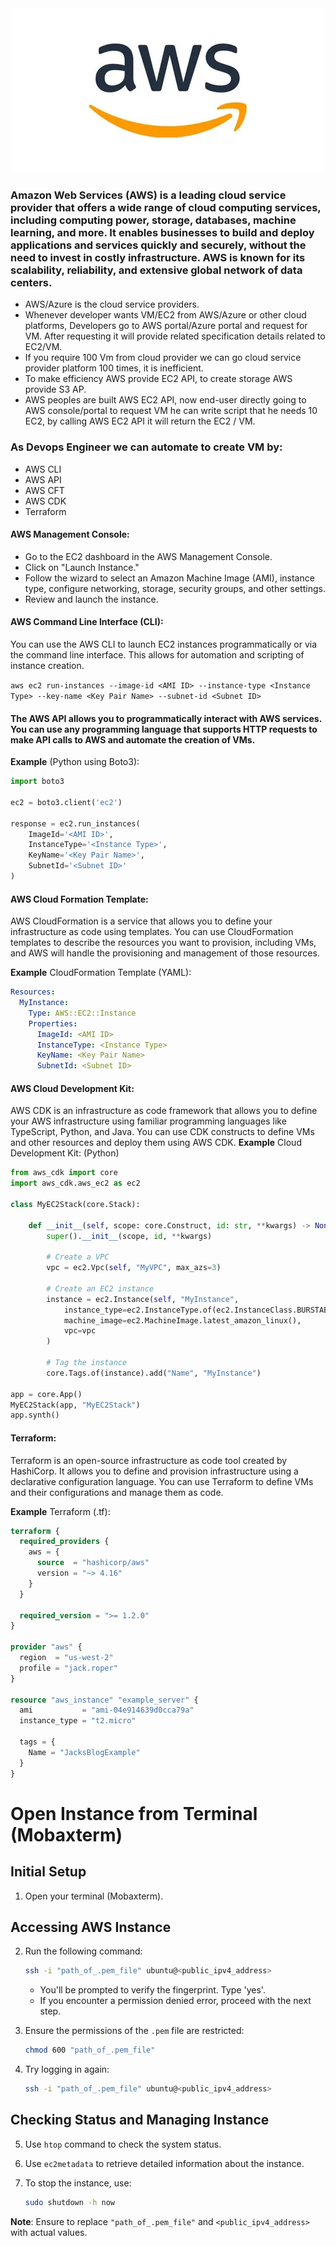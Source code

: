 <div align="center">
<img src="Assets/AWS.jpg">
</div>

<h3>Amazon Web Services (AWS) is a leading cloud service provider that offers a wide range of cloud computing services, including computing power, storage, databases, machine learning, and more. It enables businesses to build and deploy applications and services quickly and securely, without the need to invest in costly infrastructure. AWS is known for its scalability, reliability, and extensive global network of data centers.</h3>

- AWS/Azure is the cloud service providers.
- Whenever developer wants VM/EC2 from AWS/Azure or other cloud platforms, Developers go to AWS portal/Azure portal and request for VM. After requesting it will provide related specification details related to EC2/VM.
- If you require 100 Vm from cloud provider we can go cloud service provider platform 100 times, it is inefficient. 
- To make efficiency AWS provide EC2 API, to create storage AWS provide S3 AP.
- AWS peoples are built AWS EC2 API, now end-user directly going to AWS console/portal to request VM he can write script that he needs 10 EC2, by calling AWS EC2 API it will return the EC2 / VM.


### As Devops Engineer we can automate to create VM by:

- AWS CLI
- AWS API
- AWS CFT
- AWS CDK
- Terraform

<h4>AWS Management Console:</h4> 
  
  - Go to the EC2 dashboard in the AWS Management Console.
  - Click on "Launch Instance."
  - Follow the wizard to select an Amazon Machine Image (AMI), instance type, configure networking, storage, security groups, and other settings.
  - Review and launch the instance.

<h4>AWS Command Line Interface (CLI):</h4> You can use the AWS CLI to launch EC2 instances programmatically or via the command line interface. This allows for automation and scripting of instance creation.

```aws ec2 run-instances --image-id <AMI ID> --instance-type <Instance Type> --key-name <Key Pair Name> --subnet-id <Subnet ID>```

#### The AWS API allows you to programmatically interact with AWS services. You can use any programming language that supports HTTP requests to make API calls to AWS and automate the creation of VMs.

**Example** (Python using Boto3):
``` py
import boto3

ec2 = boto3.client('ec2')

response = ec2.run_instances(
    ImageId='<AMI ID>',
    InstanceType='<Instance Type>',
    KeyName='<Key Pair Name>',
    SubnetId='<Subnet ID>'
)

```
#### AWS Cloud Formation Template:
AWS CloudFormation is a service that allows you to define your infrastructure as code using templates. You can use CloudFormation templates to describe the resources you want to provision, including VMs, and AWS will handle the provisioning and management of those resources.


**Example** CloudFormation Template (YAML):
``` yaml
Resources:
  MyInstance:
    Type: AWS::EC2::Instance
    Properties:
      ImageId: <AMI ID>
      InstanceType: <Instance Type>
      KeyName: <Key Pair Name>
      SubnetId: <Subnet ID>
```

      
#### AWS Cloud Development Kit:
AWS CDK is an infrastructure as code framework that allows you to define your AWS infrastructure using familiar programming languages like TypeScript, Python, and Java. You can use CDK constructs to define VMs and other resources and deploy them using AWS CDK.
**Example** Cloud Development Kit: (Python)
``` py
from aws_cdk import core
import aws_cdk.aws_ec2 as ec2

class MyEC2Stack(core.Stack):

    def __init__(self, scope: core.Construct, id: str, **kwargs) -> None:
        super().__init__(scope, id, **kwargs)

        # Create a VPC
        vpc = ec2.Vpc(self, "MyVPC", max_azs=3)

        # Create an EC2 instance
        instance = ec2.Instance(self, "MyInstance",
            instance_type=ec2.InstanceType.of(ec2.InstanceClass.BURSTABLE2, ec2.InstanceSize.MICRO),
            machine_image=ec2.MachineImage.latest_amazon_linux(),
            vpc=vpc
        )

        # Tag the instance
        core.Tags.of(instance).add("Name", "MyInstance")

app = core.App()
MyEC2Stack(app, "MyEC2Stack")
app.synth()

```

#### Terraform:
Terraform is an open-source infrastructure as code tool created by HashiCorp. It allows you to define and provision infrastructure using a declarative configuration language. You can use Terraform to define VMs and their configurations and manage them as code.

**Example** Terraform (.tf):
``` tf
terraform {
  required_providers {
    aws = {
      source  = "hashicorp/aws"
      version = "~> 4.16"
    }
  }

  required_version = ">= 1.2.0"
}

provider "aws" {
  region  = "us-west-2"
  profile = "jack.roper"
}

resource "aws_instance" "example_server" {
  ami           = "ami-04e914639d0cca79a"
  instance_type = "t2.micro"

  tags = {
    Name = "JacksBlogExample"
  }
}
```

# Open Instance from Terminal (Mobaxterm)

## Initial Setup
1. Open your terminal (Mobaxterm).

## Accessing AWS Instance
2. Run the following command:
    ```bash
    ssh -i "path_of_.pem_file" ubuntu@<public_ipv4_address>
    ```
    - You'll be prompted to verify the fingerprint. Type 'yes'.
    - If you encounter a permission denied error, proceed with the next step.

3. Ensure the permissions of the `.pem` file are restricted:
    ```bash
    chmod 600 "path_of_.pem_file"
    ```

4. Try logging in again:
    ```bash
    ssh -i "path_of_.pem_file" ubuntu@<public_ipv4_address>
    ```

## Checking Status and Managing Instance
5. Use `htop` command to check the system status.

6. Use `ec2metadata` to retrieve detailed information about the instance.

7. To stop the instance, use:
    ```bash
    sudo shutdown -h now
    ```

**Note**: Ensure to replace `"path_of_.pem_file"` and `<public_ipv4_address>` with actual values.


